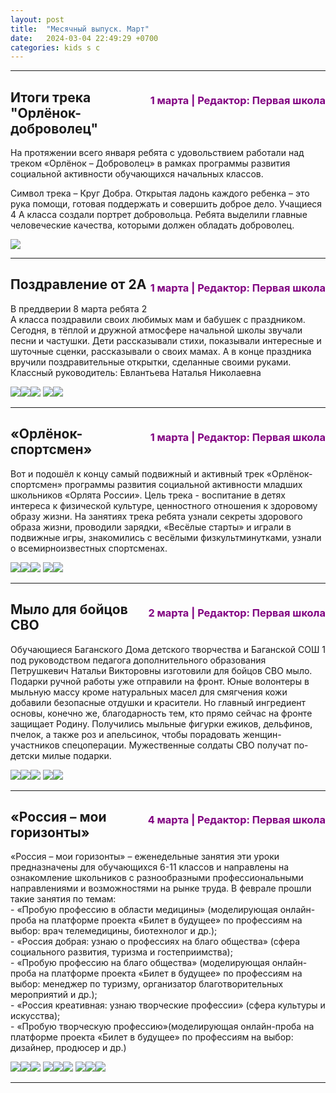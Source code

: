 ```yaml
---
layout: post
title:  "Месячный выпуск. Март"
date:   2024-03-04 22:49:29 +0700
categories: kids s c
---
```

<hr>
<h3 style="float:right; color:purple;">1 марта | Редактор: Первая школа</h3><h2>Итоги трека "Орлёнок-доброволец"</h2>
<p>На протяжении всего января ребята с удовольствием работали над треком «Орлёнок – Доброволец» в рамках программы развития социальной активности обучающихся начальных классов.

Символ трека – Круг Добра. Открытая ладонь каждого ребенка – это рука помощи, готовая поддержать и совершить доброе дело.
Учащиеся 4 А класса создали портрет добровольца. Ребята выделили главные человеческие качества, которыми должен обладать доброволец.</p>
<div class="imgb">
<img src="/img/0324/1.jpg">
</div>
<hr>
<h3 style="float:right; color:purple;">1 марта | Редактор: Первая школа</h3><h2>Поздравление от 2А</h2>
<p>В преддверии 8 марта ребята 2 А класса поздравили своих любимых мам и бабушек с праздником. Сегодня, в тёплой и дружной атмосфере начальной школы звучали песни и частушки. Дети рассказывали стихи, показывали интересные и шуточные сценки, рассказывали о своих мамах. А в конце праздника вручили поздравительные открытки, сделанные своими руками.
Классный руководитель: Евлантьева Наталья Николаевна</p>
<div class="imgb">
<img src="/img/0324/2.jpg"><img src="/img/0324/3.jpg"><img src="/img/0324/5.jpg">
<img src="/img/0324/4.jpg"><img src="/img/0324/6.jpg">
</div>
<hr>
<h3 style="float:right; color:purple;">1 марта | Редактор: Первая школа</h3><h2>«Орлёнок-спортсмен»</h2>
<p>Вот и подошёл к концу самый подвижный и активный трек «Орлёнок-спортсмен» программы развития социальной активности младших школьников «Орлята России». Цель трека - воспитание в детях интереса к физической культуре, ценностного отношения к здоровому образу жизни. На занятиях трека ребята узнали секреты здорового образа жизни, проводили зарядки, «Весёлые старты» и играли в подвижные игры, знакомились с весёлыми физкультминутками, узнали о всемирноизвестных спортсменах.</p>
<div class="imgb">
<img src="/img/0324/10.jpg"><img src="/img/0324/11.jpg"><img src="/img/0324/9.jpg">
<img src="/img/0324/7.jpg"><img src="/img/0324/8.jpg">
</div>
<hr>
<h3 style="float:right; color:purple;">2 марта | Редактор: Первая школа</h3><h2>Мыло для бойцов СВО</h2>
<p>Обучающиеся Баганского Дома детского творчества и Баганской СОШ 1 под руководством педагога дополнительного образования Петрушкевич Натальи Викторовны изготовили для бойцов СВО мыло.
Подарки ручной работы уже отправили на фронт.
Юные волонтеры в мыльную массу кроме натуральных масел для смягчения кожи добавили безопасные отдушки и красители.
Но главный ингредиент основы, конечно же, благодарность тем, кто прямо сейчас на фронте защищает Родину. Получились мыльные фигурки ежиков, дельфинов, пчелок, а также роз и апельсинок, чтобы порадовать женщин-участников спецоперации. Мужественные солдаты СВО получат по-детски милые подарки.</p>
<div class="imgb">
<img src="/img/0324/15.jpg"><img src="/img/0324/13.jpg"><img src="/img/0324/14.jpg">
<img src="/img/0324/12.jpg"><img src="/img/0324/16.jpg">
</div>
<hr>
<h3 style="float:right; color:purple;">4 марта | Редактор: Первая школа</h3><h2>«Россия – мои горизонты»</h2>
<p>«Россия – мои горизонты» – еженедельные занятия эти уроки предназначены для обучающихся 6-11 классов и направлены на ознакомление школьников с разнообразными профессиональными направлениями и возможностями на рынке труда.
В феврале прошли такие занятия по темам:<br>
- «Пробую профессию в области медицины»
(моделирующая онлайн-проба на платформе проекта «Билет в будущее» по профессиям на выбор: врач телемедицины, биотехнолог и др.);<br>
- «Россия добрая: узнаю о профессиях на благо общества»
(сфера социального развития, туризма и гостеприимства);<br>
- «Пробую профессию на благо общества»
(моделирующая онлайн-проба на платформе проекта «Билет в будущее» по профессиям на выбор: менеджер по туризму, организатор благотворительных мероприятий и др.);<br>
- «Россия креативная: узнаю творческие профессии»
(сфера культуры и искусства);<br>
- «Пробую творческую профессию»(моделирующая онлайн-проба на платформе проекта «Билет в будущее» по профессиям на выбор: дизайнер, продюсер и др.)</p>
<div class="imgb">
<img src="/img/0324/17.jpg"><img src="/img/0324/18.jpg"><img src="/img/0324/19.jpg">
<img src="/img/0324/23.jpg"><img src="/img/0324/24.jpg"><img src="/img/0324/25.jpg">
<img src="/img/0324/21.jpg"><img src="/img/0324/22.jpg"><img src="/img/0324/20.jpg">
</div>
<hr>
